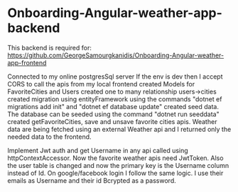 # Onboarding-Angular-weather-app-backend
This backend is required for: https://github.com/GeorgeSamourgkanidis/Onboarding-Angular-weather-app-frontend

Connected to my online postgresSql server
If the env is dev then I accept CORS to call the apis from my local frontend
created Models for FavoriteCities and Users
created one to many relationship users->cities
created migration using entityFramework using the commands "dotnet ef migrations add init" and "dotnet ef database update"
created seed data. The database can be seeded using the command "dotnet run seeddata"
created getFavoriteCities, save and unsave favorite cities apis.
Weather data are being fetched using an external Weather api and I returned only the needed data to the frontend.

Implement Jwt auth and get Username in any api called using httpContextAccessor. 
Now the favorite weather apis need JwtToken. 
Also the user table is changed and now the primary key is the Username column instead of Id. 
On google/facebook login I follow the same logic. I use their emails as Username and their id Bcrypted as a password.
